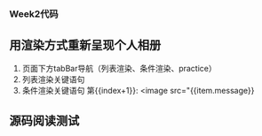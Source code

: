 ### Week2代码
## 用渲染方式重新呈现个人相册
1. 页面下方tabBar导航（列表渲染、条件渲染、practice）
2. 列表渲染关键语句 <view wx:for="{{array}}">
3. 条件渲染关键语句 
  <view wx:elif="{{array.length > 2}}"> <view wx:for="{{array}}">
  <text>第{{index+1}}</text>: <image src="{{item.message}}

## 源码阅读测试
